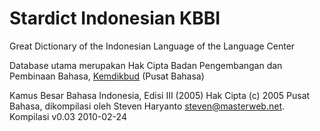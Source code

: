 # Stardict Indonesian KBBI

Great Dictionary of the Indonesian Language of the Language Center

Database utama merupakan Hak Cipta Badan Pengembangan dan Pembinaan Bahasa, [Kemdikbud](http://badanbahasa.kemdikbud.go.id/lamanbahasa/) (Pusat Bahasa)

Kamus Besar Bahasa Indonesia, Edisi III (2005)
Hak Cipta (c) 2005 Pusat Bahasa, dikompilasi oleh Steven Haryanto <steven@masterweb.net>. Kompilasi v0.03 2010-02-24
